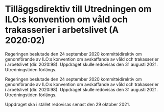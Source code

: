 # Tilläggsdirektiv till Utredningen om ILO:s konvention om våld och trakasserier i arbetslivet (A 2020:02)

Regeringen beslutade den 24 september 2020 kommittédirektiv om genomförande av ILO:s konvention om avskaffande av våld och trakasserier i arbetslivet (dir. 2020:98). Uppdraget skulle redovisas den 31 augusti 2021. Utredningstiden förlängs.

Regeringen beslutade den 24 september 2020 kommittédirektiv om genomförande av ILO:s konvention om avskaffande av våld och trakasserier i arbetslivet (dir. 2020:98). Uppdraget skulle redovisas den 31 augusti 2021. Utredningstiden förlängs.

Uppdraget ska i stället redovisas senast den 29 oktober 2021.
